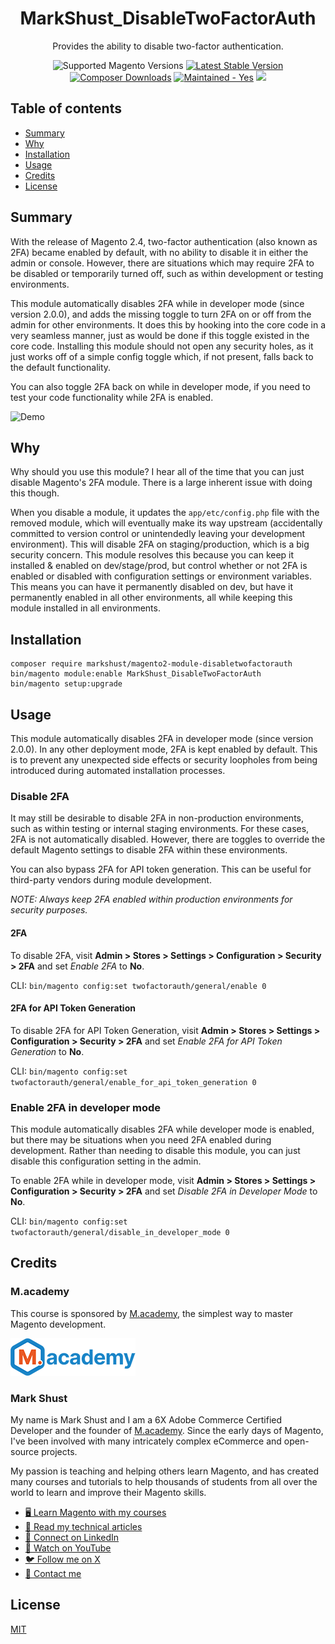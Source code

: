 <h1 align="center">MarkShust_DisableTwoFactorAuth</h1> 

<div align="center">
  <p>Provides the ability to disable two-factor authentication.</p>
  <img src="https://img.shields.io/badge/magento-2.4.0%E2%80%932.4.7+-brightgreen.svg?logo=magento&longCache=true&style=flat-square" alt="Supported Magento Versions" />
  <a href="https://packagist.org/packages/markshust/magento2-module-disabletwofactorauth" target="_blank"><img src="https://img.shields.io/packagist/v/markshust/magento2-module-disabletwofactorauth.svg?style=flat-square" alt="Latest Stable Version" /></a>
  <a href="https://packagist.org/packages/markshust/magento2-module-disabletwofactorauth" target="_blank"><img src="https://poser.pugx.org/markshust/magento2-module-disabletwofactorauth/downloads" alt="Composer Downloads" /></a>
  <a href="https://GitHub.com/Naereen/StrapDown.js/graphs/commit-activity" target="_blank"><img src="https://img.shields.io/badge/maintained%3F-yes-brightgreen.svg?style=flat-square" alt="Maintained - Yes" /></a>
  <a href="https://opensource.org/licenses/MIT" target="_blank"><img src="https://img.shields.io/badge/license-MIT-blue.svg" /></a>
</div>

## Table of contents

- [Summary](#summary)
- [Why](#why)
- [Installation](#installation)
- [Usage](#usage)
- [Credits](#credits)
- [License](#license)

## Summary

With the release of Magento 2.4, two-factor authentication (also known as 2FA) became enabled by default, with no
ability to disable it in either the admin or console. However, there are situations which may require 2FA to be disabled
or temporarily turned off, such as within development or testing environments.

This module automatically disables 2FA while in developer mode (since version 2.0.0), and adds the missing toggle to turn 2FA on or off from the admin for other environments. It does this by hooking into the core code in
a very seamless manner, just as would be done if this toggle existed in the core code. Installing this module should not
open any security holes, as it just works off of a simple config toggle which, if not present, falls back to the default
functionality.

You can also toggle 2FA back on while in developer mode, if you need to test your code functionality while 2FA is enabled.
 
![Demo](https://raw.githubusercontent.com/markshust/magento2-module-disabletwofactorauth/master/docs/demo-2021-11-10.png)

## Why

Why should you use this module? I hear all of the time that you can just disable Magento's 2FA module. There is a large inherent issue with doing this though.

When you disable a module, it updates the `app/etc/config.php` file with the removed module, which will eventually make its way upstream (accidentally committed to version control or unintendedly leaving your development environment). This will disable 2FA on staging/production, which is a big security concern. This module resolves this because you can keep it installed & enabled on dev/stage/prod, but control whether or not 2FA is enabled or disabled with configuration settings or environment variables. This means you can have it permanently disabled on dev, but have it permanently enabled in all other environments, all while keeping this module installed in all environments.

## Installation

```
composer require markshust/magento2-module-disabletwofactorauth
bin/magento module:enable MarkShust_DisableTwoFactorAuth
bin/magento setup:upgrade
```

## Usage

This module automatically disables 2FA in developer mode (since version 2.0.0). In any other deployment mode, 2FA is kept enabled by default. This is to prevent any unexpected side effects or security loopholes from
being introduced during automated installation processes.

### Disable 2FA

It may still be desirable to disable 2FA in non-production environments, such as within testing or internal staging environments. For these cases, 2FA is not automatically disabled. However, there are toggles to override the default Magento settings to disable 2FA within these environments.

You can also bypass 2FA for API token generation. This can be useful for third-party vendors during module development.

*NOTE: Always keep 2FA enabled within production environments for security purposes.*

#### 2FA

To disable 2FA, visit **Admin > Stores > Settings > Configuration > Security > 2FA** and set *Enable 2FA* to **No**.

CLI: `bin/magento config:set twofactorauth/general/enable 0`

#### 2FA for API Token Generation

To disable 2FA for API Token Generation, visit **Admin > Stores > Settings > Configuration > Security > 2FA** and set *Enable 2FA for API Token Generation* to **No**.

CLI: `bin/magento config:set twofactorauth/general/enable_for_api_token_generation 0`

### Enable 2FA in developer mode

This module automatically disables 2FA while developer mode is enabled, but there may be situations when you need 2FA enabled during development. Rather than needing to disable this module, you can just disable this configuration setting in the admin.

To enable 2FA while in developer mode, visit **Admin > Stores > Settings > Configuration > Security > 2FA** and set *Disable 2FA in Developer Mode* to **No**.

CLI: `bin/magento config:set twofactorauth/general/disable_in_developer_mode 0`

## Credits

### M.academy

This course is sponsored by <a href="https://m.academy" target="_blank">M.academy</a>, the simplest way to master Magento development.

<a href="https://m.academy" target="_blank"><img src="docs/macademy-logo-200x60.png" alt="M.academy"></a>

### Mark Shust

My name is Mark Shust and I am a 6X Adobe Commerce Certified Developer and the founder of <a href="https://m.academy" target="_blank">M.academy</a>. Since the early days of Magento, I've been involved with many intricately complex eCommerce and open-source projects.

My passion is teaching and helping others learn Magento, and has created many courses and tutorials to help thousands of students from all over the world to learn and improve their Magento skills.

- <a href="https://m.academy/courses/" target="_blank">🖥️ Learn Magento with my courses</a>
- <a href="https://m.academy/articles/" target="_blank">📖 Read my technical articles</a>
- <a href="https://www.linkedin.com/in/MarkShust/" target="_blank">🔗 Connect on LinkedIn</a>
- <a href="https://youtube.com/markshust" target="_blank">🎥 Watch on YouTube</a>
- <a href="https://twitter.com/MarkShust" target="_blank">🐦 Follow me on X</a>
- <a href="https://m.academy/contact/" target="_blank">💌 Contact me</a>

## License

[MIT](https://opensource.org/licenses/MIT)
